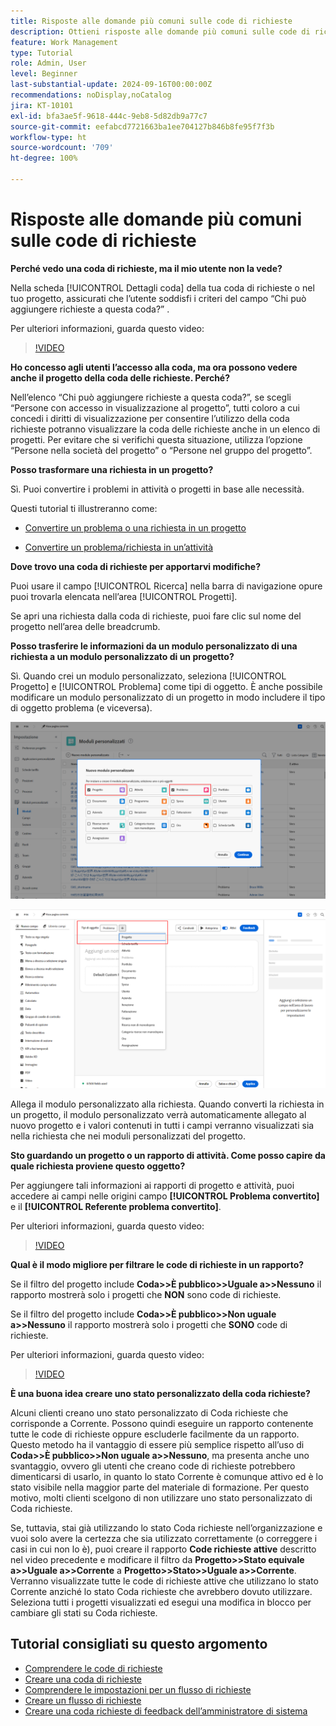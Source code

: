 ```yaml
---
title: Risposte alle domande più comuni sulle code di richieste
description: Ottieni risposte alle domande più comuni sulle code di richieste in [!DNL  Workfront].
feature: Work Management
type: Tutorial
role: Admin, User
level: Beginner
last-substantial-update: 2024-09-16T00:00:00Z
recommendations: noDisplay,noCatalog
jira: KT-10101
exl-id: bfa3ae5f-9618-444c-9eb8-5d82db9a77c7
source-git-commit: eefabcd7721663ba1ee704127b846b8fe95f7f3b
workflow-type: ht
source-wordcount: '709'
ht-degree: 100%

---
```


# Risposte alle domande più comuni sulle code di richieste

**Perché vedo una coda di richieste, ma il mio utente non la vede?**

Nella scheda [!UICONTROL Dettagli coda] della tua coda di richieste o nel tuo progetto, assicurati che l’utente soddisfi i criteri del campo “Chi può aggiungere richieste a questa coda?” .

Per ulteriori informazioni, guarda questo video:

>[!VIDEO](https://video.tv.adobe.com/v/3434156/?quality=12&learn=on)

**Ho concesso agli utenti l’accesso alla coda, ma ora possono vedere anche il progetto della coda delle richieste. Perché?**

Nell’elenco “Chi può aggiungere richieste a questa coda?”, se scegli “Persone con accesso in visualizzazione al progetto”, tutti coloro a cui concedi i diritti di visualizzazione per consentire l’utilizzo della coda richieste potranno visualizzare la coda delle richieste anche in un elenco di progetti. Per evitare che si verifichi questa situazione, utilizza l’opzione “Persone nella società del progetto” o “Persone nel gruppo del progetto”.

**Posso trasformare una richiesta in un progetto?**

Sì. Puoi convertire i problemi in attività o progetti in base alle necessità.

Questi tutorial ti illustreranno come:

* [Convertire un problema o una richiesta in un progetto](/help/manage-work/issues-requests/create-a-project-from-a-request.md)

* [Convertire un problema/richiesta in un’attività](/help/manage-work/issues-requests/convert-issues-to-other-work-items.md)

**Dove trovo una coda di richieste per apportarvi modifiche?**

Puoi usare il campo [!UICONTROL Ricerca] nella barra di navigazione opure puoi trovarla elencata nell’area [!UICONTROL Progetti].

Se apri una richiesta dalla coda di richieste, puoi fare clic sul nome del progetto nell’area delle breadcrumb.

**Posso trasferire le informazioni da un modulo personalizzato di una richiesta a un modulo personalizzato di un progetto?**

Sì. Quando crei un modulo personalizzato, seleziona [!UICONTROL Progetto] e [!UICONTROL Problema] come tipi di oggetto. È anche possibile modificare un modulo personalizzato di un progetto in modo includere il tipo di oggetto problema (e viceversa).

![Immagine che mostra come selezionare due tipi di oggetto durante la creazione di un modulo personalizzato](assets/faq-image-1.png)

![Immagine che mostra come selezionare due tipi di oggetto durante la modifica di un modulo personalizzato](assets/faq-image-2.png)

Allega il modulo personalizzato alla richiesta. Quando converti la richiesta in un progetto, il modulo personalizzato verrà automaticamente allegato al nuovo progetto e i valori contenuti in tutti i campi verranno visualizzati sia nella richiesta che nei moduli personalizzati del progetto.

**Sto guardando un progetto o un rapporto di attività. Come posso capire da quale richiesta proviene questo oggetto?**

Per aggiungere tali informazioni ai rapporti di progetto e attività, puoi accedere ai campi nelle origini campo **[!UICONTROL Problema convertito]** e il **[!UICONTROL Referente problema convertito]**.

Per ulteriori informazioni, guarda questo video:

>[!VIDEO](https://video.tv.adobe.com/v/3434176/?quality=12&learn=on)


**Qual è il modo migliore per filtrare le code di richieste in un rapporto?**

Se il filtro del progetto include **Coda>>È pubblico>>Uguale a>>Nessuno** il rapporto mostrerà solo i progetti che **NON** sono code di richieste.

Se il filtro del progetto include **Coda>>È pubblico>>Non uguale a>>Nessuno** il rapporto mostrerà solo i progetti che **SONO** code di richieste.

Per ulteriori informazioni, guarda questo video:

>[!VIDEO](https://video.tv.adobe.com/v/3434329/?quality=12&learn=on)

**È una buona idea creare uno stato personalizzato della coda richieste?**

Alcuni clienti creano uno stato personalizzato di Coda richieste che corrisponde a Corrente. Possono quindi eseguire un rapporto contenente tutte le code di richieste oppure escluderle facilmente da un rapporto. Questo metodo ha il vantaggio di essere più semplice rispetto all’uso di **Coda>>È pubblico>>Non uguale a>>Nessuno**, ma presenta anche uno svantaggio, ovvero gli utenti che creano code di richieste potrebbero dimenticarsi di usarlo, in quanto lo stato Corrente è comunque attivo ed è lo stato visibile nella maggior parte del materiale di formazione. Per questo motivo, molti clienti scelgono di non utilizzare uno stato personalizzato di Coda richieste.

Se, tuttavia, stai già utilizzando lo stato Coda richieste nell’organizzazione e vuoi solo avere la certezza che sia utilizzato correttamente (o correggere i casi in cui non lo è), puoi creare il rapporto **Code richieste attive** descritto nel video precedente e modificare il filtro da **Progetto>>Stato equivale a>>Uguale a>>Corrente** a **Progetto>>Stato>>Uguale a>>Corrente**. Verranno visualizzate tutte le code di richieste attive che utilizzano lo stato Corrente anziché lo stato Coda richieste che avrebbero dovuto utilizzare. Seleziona tutti i progetti visualizzati ed esegui una modifica in blocco per cambiare gli stati su Coda richieste.

## Tutorial consigliati su questo argomento

* [Comprendere le code di richieste](/help/manage-work/request-queues/understand-request-queues.md)
* [Creare una coda di richieste](/help/manage-work/request-queues/create-a-request-queue.md)
* [Comprendere le impostazioni per un flusso di richieste](/help/manage-work/request-queues/understand-settings-for-a-flow-request.md)
* [Creare un flusso di richieste](/help/manage-work/request-queues/create-a-request-flow.md)
* [Creare una coda richieste di feedback dell’amministratore di sistema](/help/manage-work/request-queues/create-a-system-admin-feedback-request-queue.md)
